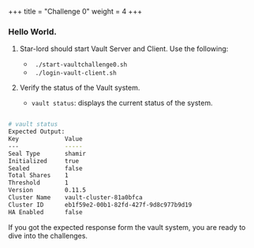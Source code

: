 +++
title = "Challenge 0"
weight = 4
+++

### Hello World.

1. Star-lord should start Vault Server and Client. Use the following:

    - ` ./start-vaultchallenge0.sh`
    - ` ./login-vault-client.sh`

2. Verify the status of the Vault system.

    - `vault status`: displays the current status of the system.

```bash

# vault status
Expected Output:
Key             Value
---             -----
Seal Type       shamir
Initialized     true
Sealed          false
Total Shares    1
Threshold       1
Version         0.11.5
Cluster Name    vault-cluster-81a0bfca
Cluster ID      eb1f59e2-00b1-82fd-427f-9d8c977b9d19
HA Enabled      false
```

If you got the expected response form the vault system, you are ready to dive into the challenges.

